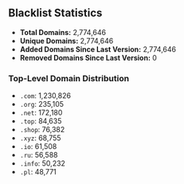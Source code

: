 ## Blacklist Statistics

- **Total Domains:** 2,774,646
- **Unique Domains:** 2,774,646
- **Added Domains Since Last Version:** 2,774,646
- **Removed Domains Since Last Version:** 0

### Top-Level Domain Distribution

-  `.com`: 1,230,826
-  `.org`: 235,105
-  `.net`: 172,180
-  `.top`: 84,635
-  `.shop`: 76,382
-  `.xyz`: 68,755
-  `.io`: 61,508
-  `.ru`: 56,588
-  `.info`: 50,232
-  `.pl`: 48,771
